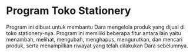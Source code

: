 # Program Toko Stationery
Program ini dibuat untuk membantu Dara mengelola produk yang dijual di toko stationery-nya. Program ini memiliki beberapa fitur antara lain yaitu menambah, melihat, mengubah, menghapus, mengurutkan, dan mencari produk, serta menampilkan riwayat yang telah dilakukan Dara sebelumnya.
